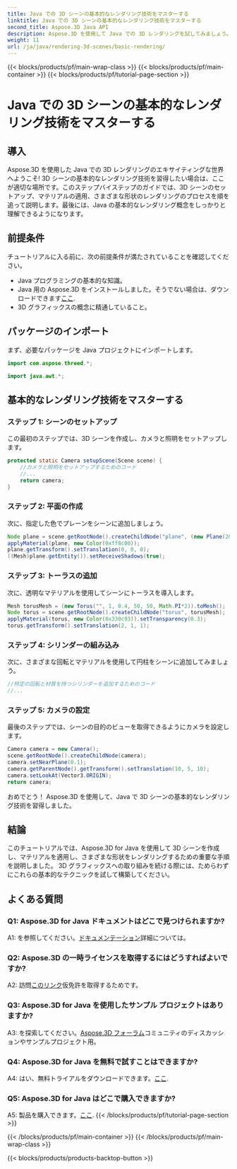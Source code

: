 ```yaml
---
title: Java での 3D シーンの基本的なレンダリング技術をマスターする
linktitle: Java での 3D シーンの基本的なレンダリング技術をマスターする
second_title: Aspose.3D Java API
description: Aspose.3D を使用して Java での 3D レンダリングを試してみましょう。基本的なテクニックをマスターし、シーンを設定し、形状をシームレスにレンダリングします。 3D グラフィックスにおける Java プログラミング スキルを向上させます。
weight: 11
url: /ja/java/rendering-3d-scenes/basic-rendering/
---
```


{{< blocks/products/pf/main-wrap-class >}}
{{< blocks/products/pf/main-container >}}
{{< blocks/products/pf/tutorial-page-section >}}

# Java での 3D シーンの基本的なレンダリング技術をマスターする

## 導入

Aspose.3D を使用した Java での 3D レンダリングのエキサイティングな世界へようこそ! 3D シーンの基本的なレンダリング技術を習得したい場合は、ここが適切な場所です。このステップバイステップのガイドでは、3D シーンのセットアップ、マテリアルの適用、さまざまな形状のレンダリングのプロセスを順を追って説明します。最後には、Java の基本的なレンダリング概念をしっかりと理解できるようになります。

## 前提条件

チュートリアルに入る前に、次の前提条件が満たされていることを確認してください。

- Java プログラミングの基本的な知識。
-  Java 用の Aspose.3D をインストールしました。そうでない場合は、ダウンロードできます[ここ](https://releases.aspose.com/3d/java/).
- 3D グラフィックスの概念に精通していること。

## パッケージのインポート

まず、必要なパッケージを Java プロジェクトにインポートします。

```java
import com.aspose.threed.*;

import java.awt.*;
```

## 基本的なレンダリング技術をマスターする

### ステップ 1: シーンのセットアップ

この最初のステップでは、3D シーンを作成し、カメラと照明をセットアップします。

```java
protected static Camera setupScene(Scene scene) {
    //カメラと照明をセットアップするためのコード
    //...
    return camera;
}
```

### ステップ 2: 平面の作成

次に、指定した色でプレーンをシーンに追加しましょう。

```java
Node plane = scene.getRootNode().createChildNode("plane", (new Plane(20, 20)).toMesh());
applyMaterial(plane, new Color(0xff8c00));
plane.getTransform().setTranslation(0, 0, 0);
((Mesh)plane.getEntity()).setReceiveShadows(true);
```

### ステップ 3: トーラスの追加

次に、透明なマテリアルを使用してシーンにトーラスを導入します。

```java
Mesh torusMesh = (new Torus("", 1, 0.4, 50, 50, Math.PI*2)).toMesh();
Node torus = scene.getRootNode().createChildNode("torus", torusMesh);
applyMaterial(torus, new Color(0x330c93)).setTransparency(0.3);
torus.getTransform().setTranslation(2, 1, 1);
```

### ステップ 4: シリンダーの組み込み

次に、さまざまな回転とマテリアルを使用して円柱をシーンに追加してみましょう。

```java
//特定の回転と材質を持つシリンダーを追加するためのコード
//...
```

### ステップ 5: カメラの設定

最後のステップでは、シーンの目的のビューを取得できるようにカメラを設定します。

```java
Camera camera = new Camera();
scene.getRootNode().createChildNode(camera);
camera.setNearPlane(0.1);
camera.getParentNode().getTransform().setTranslation(10, 5, 10);
camera.setLookAt(Vector3.ORIGIN);
return camera;
```

おめでとう！ Aspose.3D を使用して、Java で 3D シーンの基本的なレンダリング技術を習得しました。

## 結論

このチュートリアルでは、Aspose.3D for Java を使用して 3D シーンを作成し、マテリアルを適用し、さまざまな形状をレンダリングするための重要な手順を説明しました。 3D グラフィックスへの取り組みを続ける際には、ためらわずにこれらの基本的なテクニックを試して構築してください。

## よくある質問

### Q1: Aspose.3D for Java ドキュメントはどこで見つけられますか?

 A1: を参照してください。[ドキュメンテーション](https://reference.aspose.com/3d/java/)詳細については。

### Q2: Aspose.3D の一時ライセンスを取得するにはどうすればよいですか?

 A2: 訪問[このリンク](https://purchase.aspose.com/temporary-license/)仮免許を取得するためです。

### Q3: Aspose.3D for Java を使用したサンプル プロジェクトはありますか?

 A3: を探索してください。[Aspose.3D フォーラム](https://forum.aspose.com/c/3d/18)コミュニティのディスカッションやサンプルプロジェクト用。

### Q4: Aspose.3D for Java を無料で試すことはできますか?

 A4: はい、無料トライアルをダウンロードできます。[ここ](https://releases.aspose.com/).

### Q5: Aspose.3D for Java はどこで購入できますか?

 A5: 製品を購入できます。[ここ](https://purchase.aspose.com/buy).
{{< /blocks/products/pf/tutorial-page-section >}}

{{< /blocks/products/pf/main-container >}}
{{< /blocks/products/pf/main-wrap-class >}}

{{< blocks/products/products-backtop-button >}}
